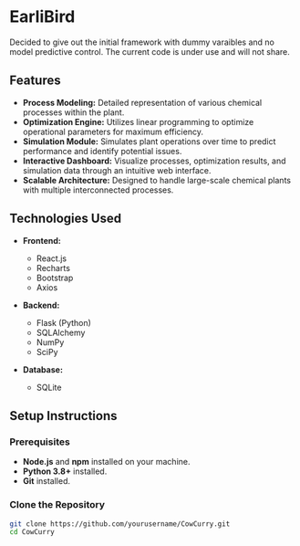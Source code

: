 # EarliBird

Decided to give out the initial framework with dummy varaibles and no model predictive control. The current code is under use and will not share.

## Features

- **Process Modeling:** Detailed representation of various chemical processes within the plant.
- **Optimization Engine:** Utilizes linear programming to optimize operational parameters for maximum efficiency.
- **Simulation Module:** Simulates plant operations over time to predict performance and identify potential issues.
- **Interactive Dashboard:** Visualize processes, optimization results, and simulation data through an intuitive web interface.
- **Scalable Architecture:** Designed to handle large-scale chemical plants with multiple interconnected processes.

## Technologies Used

- **Frontend:**
  - React.js
  - Recharts
  - Bootstrap
  - Axios

- **Backend:**
  - Flask (Python)
  - SQLAlchemy
  - NumPy
  - SciPy

- **Database:**
  - SQLite

## Setup Instructions

### Prerequisites

- **Node.js** and **npm** installed on your machine.
- **Python 3.8+** installed.
- **Git** installed.

### Clone the Repository

```bash
git clone https://github.com/yourusername/CowCurry.git
cd CowCurry
